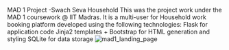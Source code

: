 MAD 1 Project -Swach Seva Household
This was the project work under the MAD 1 coursework @ IIT Madras.
It is a multi-user for Household work booking platform developed using the following technologies:
Flask for application code
Jinja2 templates + Bootstrap for HTML generation and styling
SQLite for data storage
![mad1_landing_page](https://github.com/user-attachments/assets/ca085e04-8a4d-47cb-9c6d-c2832095756b)
